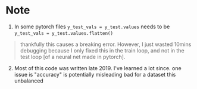 # Note  

1. In some pytorch files `y_test_vals = y_test.values` needs to be `y_test_vals = y_test.values.flatten()` 

> thankfully this causes a breaking error. However, I just wasted 10mins debugging because I only fixed this in the train loop, and not in the test loop [of a neural net made in pytorch]. 

2. Most of this code was written late 2019. I've learned a lot since. one issue is "accuracy" is potentially misleading bad for a dataset this unbalanced
